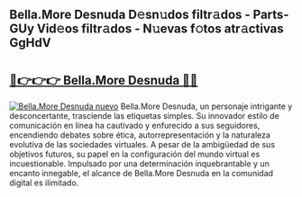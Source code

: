 ## Bella.More Desnuda D𝚎sn𝚞dos filtr𝚊dos - Parts-GUy Vid𝚎os filtr𝚊dos - N𝚞evas f𝚘tos atr𝚊ctivas GgHdV

# <h2><a href="http://mb756n.tromn.icu/?c=Bella.More+Desnuda">🔗👉👉👉 Bella.More Desnuda 🔗🔗</a></h2>

[![Bella.More Desnuda nuevo](https://i.imgur.com/pEAQMta.gif)](http://mb756n.tromn.icu/?c=Bella.More+Desnuda)
Bella.More Desnuda, un personaje intrigante y desconcertante, trasciende las etiquetas simples. Su innovador estilo de comunicación en línea ha cautivado y enfurecido a sus seguidores, encendiendo debates sobre ética, autorrepresentación y la naturaleza evolutiva de las sociedades virtuales. A pesar de la ambigüedad de sus objetivos futuros, su papel en la configuración del mundo virtual es incuestionable. Impulsado por una determinación inquebrantable y un encanto innegable, el alcance de Bella.More Desnuda en la comunidad digital es ilimitado.
